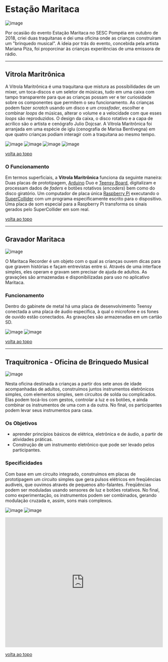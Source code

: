 # Estação Maritaca

![image](/images/maritaca/vm-00.jpg)

Por ocasião do evento Estação Maritaca no SESC Pompéia em outubro de 2018, criei duas traquitanas e dei uma oficina onde as crianças construíram um "brinquedo musical". A ideia por trás do evento, concebida pela artista Mariana Piza, foi proporcinar às crianças experiências de uma emissora de rádio.

---

## Vitrola Maritrônica

A Vitrola Maritrônica é uma traquitana que mistura as possibilidades de um mixer, um toca-discos e um seletor de músicas, tudo em uma caixa com tampo transparente para que as crianças possam ver e ter curiosidade sobre os componentes que permitem o seu funcionamento.
As crianças podem fazer *scratch* usando um disco e um *crossfader*, escolher e combinar *loops* de músicas, alterar o volume e a velocidade com que esses *loops* são reproduzidos.
O design da caixa, o disco rotativo e a capa de acrílico são o artista e cenógrafo Julio Dojcsar.
A Vitrola Maritrônica foi arranjada em uma espécie de iglu (cenografia de Marisa Bentivegna) em que quatro crianças podiam interagir com a traquitana ao mesmo tempo.

![image](/images/maritaca/vm-01.jpg)
![image](/images/maritaca/vm-02.jpeg)
![image](/images/maritaca/vm-04.jpeg)
![image](/images/maritaca/vm-05.jpg)

[volta ao topo](#estacao-maritaca)

### O Funcionamento

Em termos superficiais, a **Vitrola Maritrônica** funciona da seguinte maneira:  
Duas placas de prototipagem, [Arduino](https://www.arduino.cc/) Duo e [Teensy Board](https://www.pjrc.com/teensy/), digitalizam e processam dados de *faders* e botões rotativos (*encoders*) bem como do disco giratório.
Um computador de placa única [Raspberry Pi](https://www.raspberrypi.org/) executando o [SuperCollider](https://supercollider.github.io/ "servidor de áudio, IDE e linguagem de programação para síntese de som e composição algorítmica ") com um programa especificamente escrito para o dispositivo.  
Uma placa de som especial para a Raspberry Pi transforma os sinais gerados pelo SuperCollider em som real.

[volta ao topo](#estacao-maritaca)

---

## Gravador Maritaca

![image](/images/maritaca/mr-00.jpg)

O Maritaca Recorder é um objeto com o qual as crianças ouvem dicas para que gravem histórias e façam entrevistas entre si. Através de uma interface simples, eles operam e gravam sem precisar de ajuda de adultos.
As gravações são armazenadas e disponibilizadas para uso no aplicativo Maritaca.

### Funcionamento

Dentro do gabinete de metal há uma placa de desenvolvimento Teensy conectada a uma placa de áudio específica, à qual o microfone e os fones de ouvido estão conectados. As gravações são armazenadas em um cartão SD.

![image](/images/maritaca/mr-01.jpeg)
![image](/images/maritaca/mr-02.jpg)

[volta ao topo](#estacao-maritaca)

---

## Traquitronica - Oficina de Brinquedo Musical

![image](/images/maritaca/mw-00.jpg)

Nesta oficina destinada a crianças a partir dos sete anos de idade acompanhadas de adultos, construímos juntos instrumentos eletrônicos simples, com elementos simples, sem circuitos de solda ou complicados. Elas podem tocá-los com gestos, controlar a luz e os botões, e ainda combinar os instrumentos de uma com a da outra.
No final, os participantes podem levar seus instrumentos para casa.

### Os Objetivos

* aprender princípios básicos de elétrica, eletrônica e de áudio, a partir de atividades práticas.
* Construção de um instrumento eletrônico que pode ser levado pelos participantes.

### Specificidades

Com base em um circuito integrado, construímos em placas de prototipagem um circuito simples que gera pulsos elétricos em freqüências audíveis, que ouvimos através de pequenos alto-falantes. Freqüências podem ser moduladas usando sensores de luz e botões rotativos.
No final, como experimentação, os instrumentos podem ser combinados, gerando modulação cruzada e, assim, sons mais complexos.


![image](/images/maritaca/mw-01.jpg)
![image](/images/maritaca/mw-03.jpg)

<iframe style="width:100%;height:416px;" src="https://www.youtube.com/embed/px9Je3Rxayc?rel=0&amp;showinfo=0" frameborder="0" allow="accelerometer; autoplay; encrypted-media; gyroscope; picture-in-picture" allowfullscreen></iframe>

[volta ao topo](#estacao-maritaca)
